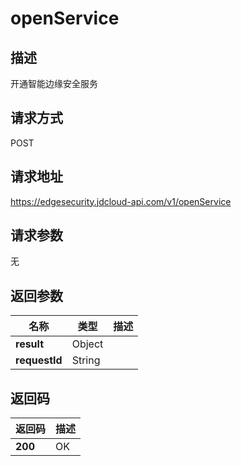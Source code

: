 # openService


## 描述
开通智能边缘安全服务

## 请求方式
POST

## 请求地址
https://edgesecurity.jdcloud-api.com/v1/openService


## 请求参数
无


## 返回参数
|名称|类型|描述|
|---|---|---|
|**result**|Object| |
|**requestId**|String| |


## 返回码
|返回码|描述|
|---|---|
|**200**|OK|
